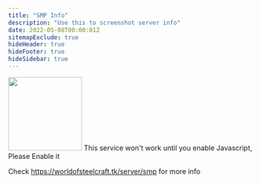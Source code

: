 ```yaml
---
title: "SMP Info"
description: "Use this to screenshot server info"
date: 2022-05-08T00:00:01Z
sitemapExclude: true
hideHeader: true
hideFooter: true
hideSidebar: true
---
```

<script src="/scripts/smp-query.js"></script>
<div class="ss-template-container smp-status">
    <img src="/images/logo.png" class="style-exclude" width="150px">
                   <noscript>This service won't work until you enable Javascript, Please Enable it
                   <style>.serverstatus-sstemplate-content{display:none;}</style></noscript>
<div class="serverstatus-sstemplate-content">   
                    <div class="serverstatuspanel">
                    <table>
                        <tbody><tr><th>Server IP Address</th><td><span id="hostname">Loading... </span></td></tr>
                        <tr><th>Server Port</th><td><span id="port">Loading...</span></td></tr>
                        <tr><th>Status</th><td><div id="isonline"></div></td></tr>
                         <tr class="ping-disable-when-offline"><th>MOTD</th><td><span id="motd">Loading...</span></td></tr>
                        <tr class="ping-disable-when-offline"><th>Version Running</th><td><span id="version">Loading...</span></td></tr>
                        <tr class="ping-disable-when-offline"><th>Players</th><td><span id="playercount">Loading...</span></td></tr>
                        <tr class="ping-disable-when-offline"><th>Map Name</th><td><span id="mapname">Loading...</span></td></tr>
                        </tbody>
                    </table>
                    <div id="isoffline-sstemplate-css"></div>
                    <style>div.serverstatuspanel{width:100%;}</style>
                </div>
    </div>
    <span id="isoffline-sstemplate-text"></span>
    <p>Check <a href="https://worldofsteelcraft.tk/server/smp">https://worldofsteelcraft.tk/server/smp</a> for more info</p>
</div>
</div>
</div>